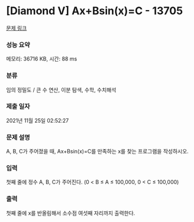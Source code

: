 # [Diamond V] Ax+Bsin(x)=C - 13705 

[문제 링크](https://www.acmicpc.net/problem/13705) 

### 성능 요약

메모리: 36716 KB, 시간: 88 ms

### 분류

임의 정밀도 / 큰 수 연산, 이분 탐색, 수학, 수치해석

### 제출 일자

2021년 11월 25일 02:52:27

### 문제 설명

<p>A, B, C가 주어졌을 때, Ax+Bsin(x)=C를 만족하는 x를 찾는 프로그램을 작성하시오.</p>

### 입력 

 <p>첫째 줄에 정수 A, B, C가 주어진다. (0 < B ≤ A ≤ 100,000, 0 < C ≤ 100,000)</p>

### 출력 

 <p>첫째 줄에 x를 반올림해서 소수점 여섯째 자리까지 출력한다.</p>

